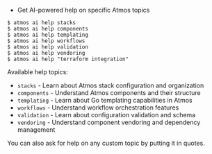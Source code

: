 - Get AI-powered help on specific Atmos topics

```
$ atmos ai help stacks
$ atmos ai help components
$ atmos ai help templating
$ atmos ai help workflows
$ atmos ai help validation
$ atmos ai help vendoring
$ atmos ai help "terraform integration"
```

Available help topics:
- `stacks` - Learn about Atmos stack configuration and organization
- `components` - Understand Atmos components and their structure
- `templating` - Learn about Go templating capabilities in Atmos
- `workflows` - Understand workflow orchestration features
- `validation` - Learn about configuration validation and schema
- `vendoring` - Understand component vendoring and dependency management

You can also ask for help on any custom topic by putting it in quotes.